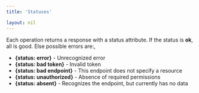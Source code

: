 ```yaml
---
title: 'Statuses'

layout: nil
---
```


Each operation returns a response with a status attribute. If the status is **ok**, all is good. Else possible errors are:,

- **{status: error}** - Unrecognized error
- **{status: bad token}** - Invalid token
- **{status: bad endpoint}** - This endpoint does not specify a resource
- **{status: unauthorized}** - Absence of required permissions
- **{status: absent}** - Recognizes the endpoint, but currently has no data
